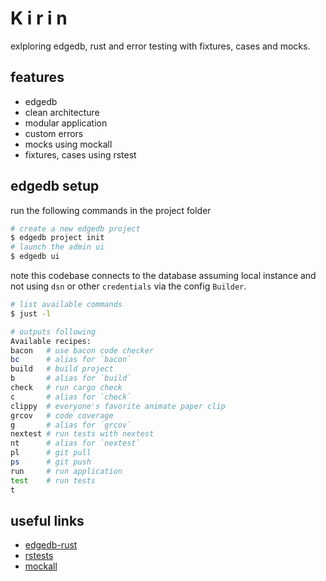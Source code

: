 # K i r i n

exlploring edgedb, rust and error testing with fixtures, cases and mocks.

## features
- edgedb
- clean architecture
- modular application
- custom errors
- mocks using mockall
- fixtures, cases using rstest

## edgedb setup

run the following commands in the project folder

```sh
# create a new edgedb project
$ edgedb project init
# launch the admin ui
$ edgedb ui
```
note this codebase connects to the database assuming local instance and not using `dsn` or other `credentials` via the config `Builder`.

```sh
# list available commands
$ just -l

# outputs following
Available recipes:
bacon   # use bacon code checker
bc      # alias for `bacon`
build   # build project
b       # alias for `build`
check   # run cargo check
c       # alias for `check`
clippy  # everyone's favorite animate paper clip
grcov   # code coverage
g       # alias for `grcov`
nextest # run tests with nextest
nt      # alias for `nextest`
pl      # git pull
ps      # git push
run     # run application
test    # run tests
t   
```

## useful links
- [edgedb-rust](https://github.com/edgedb/edgedb-rust)
- [rstests](https://github.com/la10736/rstest)
- [mockall](https://github.com/asomers/mockall)
